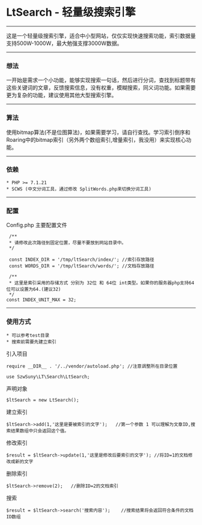 # LtSearch - 轻量级搜索引擎
------
这是一个轻量级搜索引擎，适合中小型网站，仅仅实现快速搜索功能，索引数据量支持500W-1000W，最大勉强支撑3000W数据。

------
### 想法

一开始是需求一个小功能，能够实现搜索一句话，然后进行分词，查找到标题带有这些关键词的文章，反馈搜索信息，没有权重，模糊搜索，同义词功能。如果需要更为复杂的功能，建议使用其他大型搜索引擎。

------
### 算法

使用bitmap算法(不是位图算法)，如果需要学习，请自行查找。学习<Elasticsearch>索引倒序和Roaring中的bitmap索引（另外两个数组索引,增量索引，我没用）来实现核心功能。

------
### 依赖

    * PHP >= 7.1.21
    * SCWS (中文分词工具，通过修改 SplitWords.php来切换分词工具)

------

### 配置

Config.php 主要配置文件

     /**
     * 请修改此次路径到固定位置，尽量不要放到网站目录中。
     */

     const INDEX_DIR = '/tmp/ltSearch/index/'; //索引存放路径
     const WORDS_DIR = '/tmp/ltSearch/words/'; //文档存放路径

     /**
     * 这里是索引采用的存储方式 分别为 32位 和 64位 int类型。如果你的服务器php支持64位可以设置为64.(建议32)
     */
    const INDEX_UNIT_MAX = 32;

------
### 使用方式 

    * 可以参考test目录
    * 搜索前需要先建立索引

引入项目

    require __DIR__ . '/../vendor/autoload.php'; //注意调整所在目录位置

    use SzwSuny\LT\Search\LtSearch;

声明对象

    $ltSearch = new LtSearch();

建立索引

    $ltSearch->add(1,'这里是要被索引的文字');   //第一个参数 1 可以理解为文章ID,搜索结果数组中只会返回这个值。

修改索引

    $result = $ltSearch->update(1,'这里是修改后要索引的文字'); //将ID=1的文档修改成新的文字

删除索引

    $ltSearch->remove(2);   //删除ID=2的文档索引

搜索

    $result = $ltSearch->search('搜索内容');    //搜索结果将会返回符合条件的文档ID数组
